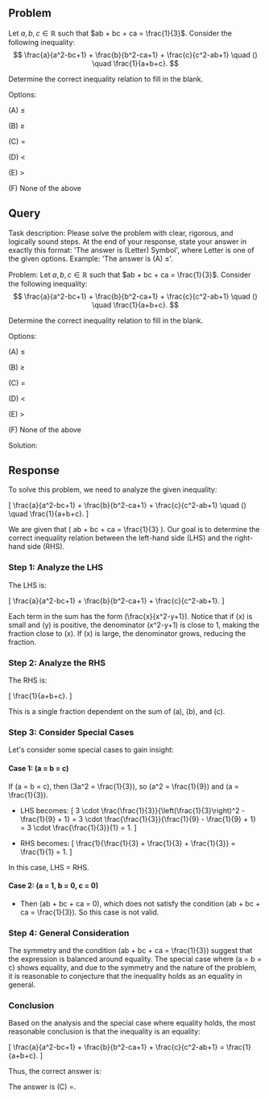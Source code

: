 ## Problem

Let $a, b, c \in \mathbb{R}$ such that $ab + bc + ca = \frac{1}{3}$. Consider the following inequality:
$$
\frac{a}{a^2-bc+1} + \frac{b}{b^2-ca+1} + \frac{c}{c^2-ab+1} \quad () \quad \frac{1}{a+b+c}.
$$

Determine the correct inequality relation to fill in the blank.

Options:

(A) $\leq$ 

(B) $\geq$

(C) $=$ 

(D) $<$

(E) $>$

(F) None of the above

## Query

Task description: Please solve the problem with clear, rigorous, and logically sound steps. At the end of your response, state your answer in exactly this format: 'The answer is (Letter) Symbol', where Letter is one of the given options. Example: 'The answer is (A) $\leq$'.

Problem: Let $a, b, c \in \mathbb{R}$ such that $ab + bc + ca = \frac{1}{3}$. Consider the following inequality:
$$
\frac{a}{a^2-bc+1} + \frac{b}{b^2-ca+1} + \frac{c}{c^2-ab+1} \quad () \quad \frac{1}{a+b+c}.
$$

Determine the correct inequality relation to fill in the blank.

Options:

(A) $\leq$ 

(B) $\geq$

(C) $=$ 

(D) $<$

(E) $>$

(F) None of the above

Solution:

## Response

To solve this problem, we need to analyze the given inequality:

\[
\frac{a}{a^2-bc+1} + \frac{b}{b^2-ca+1} + \frac{c}{c^2-ab+1} \quad () \quad \frac{1}{a+b+c}.
\]

We are given that \( ab + bc + ca = \frac{1}{3} \). Our goal is to determine the correct inequality relation between the left-hand side (LHS) and the right-hand side (RHS).

### Step 1: Analyze the LHS

The LHS is:

\[
\frac{a}{a^2-bc+1} + \frac{b}{b^2-ca+1} + \frac{c}{c^2-ab+1}.
\]

Each term in the sum has the form \(\frac{x}{x^2-y+1}\). Notice that if \(x\) is small and \(y\) is positive, the denominator \(x^2-y+1\) is close to 1, making the fraction close to \(x\). If \(x\) is large, the denominator grows, reducing the fraction.

### Step 2: Analyze the RHS

The RHS is:

\[
\frac{1}{a+b+c}.
\]

This is a single fraction dependent on the sum of \(a\), \(b\), and \(c\).

### Step 3: Consider Special Cases

Let's consider some special cases to gain insight:

#### Case 1: \(a = b = c\)

If \(a = b = c\), then \(3a^2 = \frac{1}{3}\), so \(a^2 = \frac{1}{9}\) and \(a = \frac{1}{3}\).

- LHS becomes:
  \[
  3 \cdot \frac{\frac{1}{3}}{\left(\frac{1}{3}\right)^2 - \frac{1}{9} + 1} = 3 \cdot \frac{\frac{1}{3}}{\frac{1}{9} - \frac{1}{9} + 1} = 3 \cdot \frac{\frac{1}{3}}{1} = 1.
  \]

- RHS becomes:
  \[
  \frac{1}{\frac{1}{3} + \frac{1}{3} + \frac{1}{3}} = \frac{1}{1} = 1.
  \]

In this case, LHS = RHS.

#### Case 2: \(a = 1, b = 0, c = 0\)

- Then \(ab + bc + ca = 0\), which does not satisfy the condition \(ab + bc + ca = \frac{1}{3}\). So this case is not valid.

### Step 4: General Consideration

The symmetry and the condition \(ab + bc + ca = \frac{1}{3}\) suggest that the expression is balanced around equality. The special case where \(a = b = c\) shows equality, and due to the symmetry and the nature of the problem, it is reasonable to conjecture that the inequality holds as an equality in general.

### Conclusion

Based on the analysis and the special case where equality holds, the most reasonable conclusion is that the inequality is an equality:

\[
\frac{a}{a^2-bc+1} + \frac{b}{b^2-ca+1} + \frac{c}{c^2-ab+1} = \frac{1}{a+b+c}.
\]

Thus, the correct answer is:

The answer is (C) $=$.